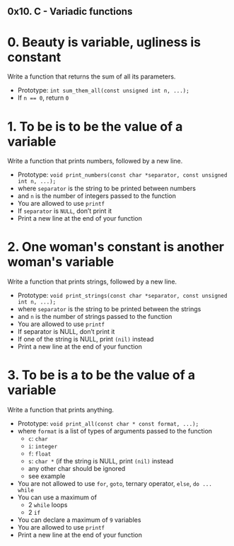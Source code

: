 ## 0x10. C - Variadic functions

#  0. Beauty is variable, ugliness is constant

Write a function that returns the sum of all its parameters.

*  Prototype: `int sum_them_all(const unsigned int n, ...);`
*  If `n == 0`, return `0`


#  1. To be is to be the value of a variable

Write a function that prints numbers, followed by a new line.

*  Prototype: `void print_numbers(const char *separator, const unsigned int n, ...);`
*  where `separator` is the string to be printed between numbers
*  and `n` is the number of integers passed to the function
*  You are allowed to use `printf`
*  If `separator` is `NULL`, don’t print it
*  Print a new line at the end of your function


#  2. One woman's constant is another woman's variable

Write a function that prints strings, followed by a new line.

*  Prototype: `void print_strings(const char *separator, const unsigned int n, ...);`
*  where `separator` is the string to be printed between the strings
*  and `n` is the number of strings passed to the function
*  You are allowed to use `printf`
*  If separator is NULL, don’t print it
*  If one of the string is NULL, print `(nil)` instead
*  Print a new line at the end of your function


#  3. To be is a to be the value of a variable

Write a function that prints anything.

*  Prototype: `void print_all(const char * const format, ...);`
*  where `format` is a list of types of arguments passed to the function
   -  `c`: `char`
   -  `i`: `integer`
   -  `f`: `float`
   -  `s`: `char *` (if the string is NULL, print `(nil)` instead
   -  any other char should be ignored
   -  see example
*  You are not allowed to use `for`, `goto`, ternary operator, `else`, `do ... while`
*  You can use a maximum of
   -  2 `while` loops
   -  2 `if`
*  You can declare a maximum of `9` variables
*  You are allowed to use `printf`
*  Print a new line at the end of your function